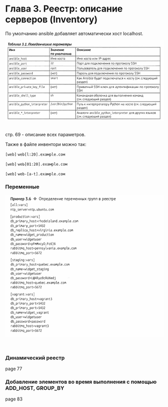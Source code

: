 # Глава 3. Реестр: описание серверов (Inventory)

По умолчанию ansible добавляет автоматически хост localhost.

<p align="center">
 <img width="800px" src="table1.png">
</p>
<br>
стр. 69 - описание всех параметров.

Также в файле инвентори можно так:

`[web]`
`web[l:20].exaмple.coм`

`[web]`
`wеЬ[01:20].ехамрlе.сом`

`[web]`
`web-[a-t].exaмple.coм`

### Переменные

<p align="center">
 <img width="800px" src="vars.png">
</p>
<br>

### Динамический реестр 

page 77

### Добавление элементов во время выполнения с помощью ADD_HOST, GROUP_BY
page 83

